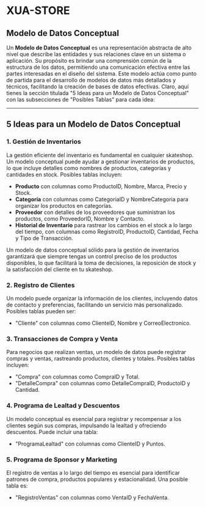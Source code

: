 # XUA-STORE
## Modelo de Datos Conceptual
Un **Modelo de Datos Conceptual** es una representación abstracta de alto nivel que describe las entidades y sus relaciones clave en un sistema o aplicación. Su propósito es brindar una comprensión común de la estructura de los datos, permitiendo una comunicación efectiva entre las partes interesadas en el diseño del sistema. Este modelo actúa como punto de partida para el desarrollo de modelos de datos más detallados y técnicos, facilitando la creación de bases de datos efectivas.
Claro, aquí tienes la sección titulada "5 Ideas para un Modelo de Datos Conceptual" con las subsecciones de "Posibles Tablas" para cada idea:

---

## 5 Ideas para un Modelo de Datos Conceptual
### 1. Gestión de Inventarios

La gestión eficiente del inventario es fundamental en cualquier skateshop. Un modelo conceptual puede ayudar a gestionar inventarios de productos, lo que incluye detalles como nombres de productos, categorías y cantidades en stock. Posibles tablas incluyen:

- **Producto** con columnas como ProductoID, Nombre, Marca, Precio y Stock.
- **Categoría** con columnas como CategoriaID y NombreCategoria para organizar los productos en categorías.
- **Proveedor** con detalles de los proveedores que suministran los productos, como ProveedorID, Nombre y Contacto.
- **Historial de Inventario** para rastrear los cambios en el stock a lo largo del tiempo, con columnas como RegistroID, ProductoID, Cantidad, Fecha y Tipo de Transacción.

Un modelo de datos conceptual sólido para la gestión de inventarios garantizará que siempre tengas un control preciso de los productos disponibles, lo que facilitará la toma de decisiones, la reposición de stock y la satisfacción del cliente en tu skateshop.
### 2. Registro de Clientes

Un modelo puede organizar la información de los clientes, incluyendo datos de contacto y preferencias, facilitando un servicio más personalizado. Posibles tablas pueden ser:

- "Cliente" con columnas como ClienteID, Nombre y CorreoElectronico.

### 3. Transacciones de Compra y Venta

Para negocios que realizan ventas, un modelo de datos puede registrar compras y ventas, rastreando productos, clientes y totales. Posibles tablas incluyen:

- "Compra" con columnas como CompraID y Total.
- "DetalleCompra" con columnas como DetalleCompraID, ProductoID y Cantidad.

### 4. Programa de Lealtad y Descuentos

Un modelo conceptual es esencial para registrar y recompensar a los clientes según sus compras, impulsando la lealtad y ofreciendo descuentos. Puede incluir una tabla:

- "ProgramaLealtad" con columnas como ClienteID y Puntos.

### 5. Programa de Sponsor y Marketing

El registro de ventas a lo largo del tiempo es esencial para identificar patrones de compra, productos populares y estacionalidad. Una posible tabla es:

- "RegistroVentas" con columnas como VentaID y FechaVenta.
